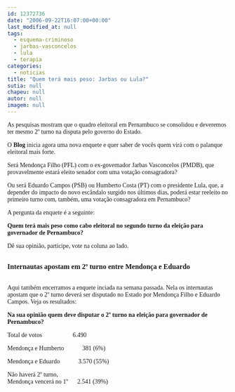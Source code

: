 ```yaml
---
id: 12372736
date: "2006-09-22T16:07:00+00:00"
last_modified_at: null
tags:
  - esquema-criminoso
  - jarbas-vasconcelos
  - lula
  - terapia
categories:
  - noticias
title: "Quem terá mais peso: Jarbas ou Lula?"
sutia: null
chapeu: null
autor: null
imagem: null
---
```

<p><P><FONT face=Verdana>As pesquisas mostram que o quadro eleitoral em Pernambuco se consolidou e deveremos ter mesmo 2º turno na disputa pelo governo do Estado. </FONT></P></p>
<p><P><FONT face=Verdana>O <B>Blog</B> inicia agora uma nova enquete e quer saber de vocês quem virá com o palanque eleitoral mais forte. </FONT></P></p>
<p><P><FONT face=Verdana>Será Mendonça Filho (PFL) com o ex-governador Jarbas Vasconcelos (PMDB), que provavelmente estará eleito senador com uma votação consagradora? </FONT></P></p>
<p><P><FONT face=Verdana>Ou será Eduardo Campos (PSB) ou Humberto Costa (PT) com o presidente Lula, que, a depender do impacto do novo escândalo surgido nos últimos dias, poderá estar reeleito no primeiro turno com, também, uma votação consagradora em Pernambuco?</FONT></P></p>
<p><P><FONT face=Verdana>A pergunta da enquete é a seguinte:</FONT></P></p>
<p><P><FONT face=Verdana><STRONG>Quem terá mais peso como cabo eleitoral no segundo turno da eleição para governador de Pernambuco?</STRONG></FONT></P></p>
<p><P><FONT face=Verdana>Dê sua opinião, participe, vote na coluna ao lado.</FONT></P></p>
<p><P><FONT face=Verdana><BR><STRONG><FONT size=3>Internautas apostam em 2º turno entre Mendonça e Eduardo</FONT></STRONG></FONT></P></p>
<p><P><BR><FONT face=Verdana>Aqui também encerramos a enquete inciada na semana passada. Nela os internautas apostam que o 2º turno deverá ser disputado no Estado por Mendonça Filho e Eduardo Campos. Veja os resultados:</FONT></P></p>
<p><P><FONT face=Verdana><STRONG>Na sua opinião quem deve disputar o 2º turno na eleição para governador de Pernambuco?</STRONG></FONT></P></p>
<p><P><FONT face=Verdana>Total de votos&nbsp;&nbsp;&nbsp;&nbsp;&nbsp;&nbsp;&nbsp;&nbsp;&nbsp;&nbsp;&nbsp;&nbsp;&nbsp;&nbsp;&nbsp;&nbsp;&nbsp;&nbsp;&nbsp; 6.490</FONT></P></p>
<p><P><FONT face=Verdana>Mendonça e Humberto&nbsp;&nbsp;&nbsp;&nbsp;&nbsp;&nbsp;&nbsp;&nbsp;&nbsp;&nbsp;&nbsp; 381 (6%) </FONT></P></p>
<p><P><FONT face=Verdana>Mendonça e Eduardo&nbsp;&nbsp;&nbsp;&nbsp;&nbsp;&nbsp;&nbsp;&nbsp;&nbsp;&nbsp;&nbsp;&nbsp;3.570 (55%)</FONT></P></p>
<p><P><FONT face=Verdana>Não haverá 2º turno, <BR>Mendonça vencerá no 1º&nbsp;&nbsp;&nbsp;&nbsp;&nbsp;&nbsp;2.541 (39%)</FONT></P> </p>
